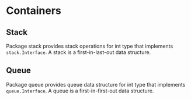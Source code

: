 # Containers

## Stack

Package stack provides stack operations for int type that implements `stack.Interface`. A stack is a first-in-last-out data structure.

## Queue

Package queue provides queue data structure for int type that implements 
`queue.Interface`. A queue is a first-in-first-out data structure.